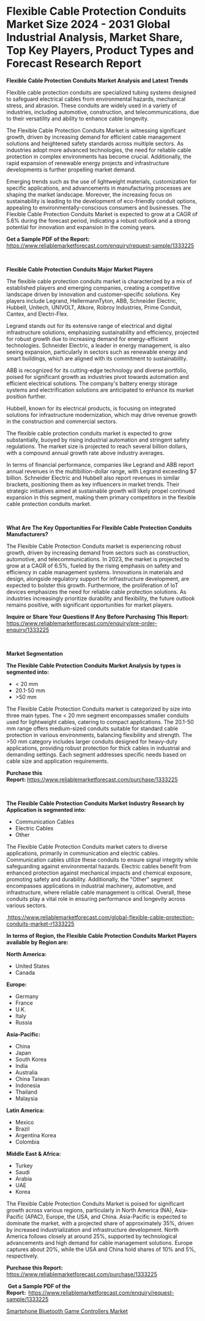 <p><h1>Flexible Cable Protection Conduits Market Size 2024 - 2031 Global Industrial Analysis, Market Share, Top Key Players, Product Types and Forecast Research Report</h1></p><p><strong>Flexible Cable Protection Conduits Market Analysis and Latest Trends</strong></p>
<p><p>Flexible cable protection conduits are specialized tubing systems designed to safeguard electrical cables from environmental hazards, mechanical stress, and abrasion. These conduits are widely used in a variety of industries, including automotive, construction, and telecommunications, due to their versatility and ability to enhance cable longevity.</p><p>The Flexible Cable Protection Conduits Market is witnessing significant growth, driven by increasing demand for efficient cable management solutions and heightened safety standards across multiple sectors. As industries adopt more advanced technologies, the need for reliable cable protection in complex environments has become crucial. Additionally, the rapid expansion of renewable energy projects and infrastructure developments is further propelling market demand.</p><p>Emerging trends such as the use of lightweight materials, customization for specific applications, and advancements in manufacturing processes are shaping the market landscape. Moreover, the increasing focus on sustainability is leading to the development of eco-friendly conduit options, appealing to environmentally-conscious consumers and businesses. The Flexible Cable Protection Conduits Market is expected to grow at a CAGR of 5.6% during the forecast period, indicating a robust outlook and a strong potential for innovation and expansion in the coming years.</p></p>
<p><strong>Get a Sample PDF of the Report:&nbsp;</strong> <a href="https://www.reliablemarketforecast.com/enquiry/request-sample/1333225?utm_campaign=1833&utm_medium=2&utm_source=Github&utm_content=ia&utm_term=27122024&utm_id=flexible-cable-protection-conduits">https://www.reliablemarketforecast.com/enquiry/request-sample/1333225</a></p>
<p>&nbsp;</p>
<p><strong>Flexible Cable Protection Conduits Major Market Players</strong></p>
<p><p>The flexible cable protection conduits market is characterized by a mix of established players and emerging companies, creating a competitive landscape driven by innovation and customer-specific solutions. Key players include Legrand, HellermannTyton, ABB, Schneider Electric, Hubbell, Unitech, UNIVOLT, Atkore, Robroy Industries, Prime Conduit, Cantex, and Electri-Flex.</p><p>Legrand stands out for its extensive range of electrical and digital infrastructure solutions, emphasizing sustainability and efficiency, projected for robust growth due to increasing demand for energy-efficient technologies. Schneider Electric, a leader in energy management, is also seeing expansion, particularly in sectors such as renewable energy and smart buildings, which are aligned with its commitment to sustainability.</p><p>ABB is recognized for its cutting-edge technology and diverse portfolio, poised for significant growth as industries pivot towards automation and efficient electrical solutions. The company's battery energy storage systems and electrification solutions are anticipated to enhance its market position further.</p><p>Hubbell, known for its electrical products, is focusing on integrated solutions for infrastructure modernization, which may drive revenue growth in the construction and commercial sectors.</p><p>The flexible cable protection conduits market is expected to grow substantially, buoyed by rising industrial automation and stringent safety regulations. The market size is projected to reach several billion dollars, with a compound annual growth rate above industry averages.</p><p>In terms of financial performance, companies like Legrand and ABB report annual revenues in the multibillion-dollar range, with Legrand exceeding $7 billion. Schneider Electric and Hubbell also report revenues in similar brackets, positioning them as key influencers in market trends. Their strategic initiatives aimed at sustainable growth will likely propel continued expansion in this segment, making them primary competitors in the flexible cable protection conduits market.</p></p>
<p>&nbsp;</p>
<p><strong>What Are The Key Opportunities For Flexible Cable Protection Conduits Manufacturers?</strong></p>
<p><p>The Flexible Cable Protection Conduits market is experiencing robust growth, driven by increasing demand from sectors such as construction, automotive, and telecommunications. In 2023, the market is projected to grow at a CAGR of 6.5%, fueled by the rising emphasis on safety and efficiency in cable management systems. Innovations in materials and design, alongside regulatory support for infrastructure development, are expected to bolster this growth. Furthermore, the proliferation of IoT devices emphasizes the need for reliable cable protection solutions. As industries increasingly prioritize durability and flexibility, the future outlook remains positive, with significant opportunities for market players.</p></p>
<p><strong>Inquire or Share Your Questions If Any Before Purchasing This Report:</strong> <a href="https://www.reliablemarketforecast.com/enquiry/pre-order-enquiry/1333225?utm_campaign=1833&utm_medium=2&utm_source=Github&utm_content=ia&utm_term=27122024&utm_id=flexible-cable-protection-conduits">https://www.reliablemarketforecast.com/enquiry/pre-order-enquiry/1333225</a></p>
<p>&nbsp;</p>
<p><strong>Market Segmentation</strong></p>
<p><strong>The Flexible Cable Protection Conduits Market Analysis by types is segmented into:</strong></p>
<p><ul><li>< 20 mm</li><li>20.1-50 mm</li><li>>50 mm</li></ul></p>
<p><p>The Flexible Cable Protection Conduits market is categorized by size into three main types. The < 20 mm segment encompasses smaller conduits used for lightweight cables, catering to compact applications. The 20.1-50 mm range offers medium-sized conduits suitable for standard cable protection in various environments, balancing flexibility and strength. The >50 mm category includes larger conduits designed for heavy-duty applications, providing robust protection for thick cables in industrial and demanding settings. Each segment addresses specific needs based on cable size and application requirements.</p></p>
<p><strong>Purchase this Report:&nbsp;</strong><a href="https://www.reliablemarketforecast.com/purchase/1333225?utm_campaign=1833&utm_medium=2&utm_source=Github&utm_content=ia&utm_term=27122024&utm_id=flexible-cable-protection-conduits">https://www.reliablemarketforecast.com/purchase/1333225</a></p>
<p>&nbsp;</p>
<p><strong>The Flexible Cable Protection Conduits Market Industry Research by Application is segmented into:</strong></p>
<p><ul><li>Communication Cables</li><li>Electric Cables</li><li>Other</li></ul></p>
<p><p>The Flexible Cable Protection Conduits market caters to diverse applications, primarily in communication and electric cables. Communication cables utilize these conduits to ensure signal integrity while safeguarding against environmental hazards. Electric cables benefit from enhanced protection against mechanical impacts and chemical exposure, promoting safety and durability. Additionally, the "Other" segment encompasses applications in industrial machinery, automotive, and infrastructure, where reliable cable management is critical. Overall, these conduits play a vital role in ensuring performance and longevity across various sectors.</p></p>
<p><a href="https://www.reliablemarketforecast.com/global-flexible-cable-protection-conduits-market-r1333225?utm_campaign=1833&utm_medium=2&utm_source=Github&utm_content=ia&utm_term=27122024&utm_id=flexible-cable-protection-conduits">&nbsp;https://www.reliablemarketforecast.com/global-flexible-cable-protection-conduits-market-r1333225</a></p>
<p><strong>In terms of Region, the Flexible Cable Protection Conduits Market Players available by Region are:</strong></p>
<p>
    <p> <strong> North America: </strong>
        <ul>
            <li>United States</li>
            <li>Canada</li>
        </ul>
        </p> 
    <p> <strong> Europe: </strong>
        <ul>
            <li>Germany</li>
            <li>France</li>
            <li>U.K.</li>
            <li>Italy</li>
            <li>Russia</li>
        </ul>
        </p> 
    <p> <strong> Asia-Pacific: </strong>
        <ul>
            <li>China</li>
            <li>Japan</li>
            <li>South Korea</li>
            <li>India</li>
            <li>Australia</li>
            <li>China Taiwan</li>
            <li>Indonesia</li>
            <li>Thailand</li>
            <li>Malaysia</li>
        </ul>
        </p> 
    <p> <strong> Latin America: </strong>
        <ul>
            <li>Mexico</li>
            <li>Brazil</li>
            <li>Argentina Korea</li>
            <li>Colombia</li>
        </ul>
        </p> 
    <p> <strong> Middle East & Africa: </strong>
        <ul>
            <li>Turkey</li>
            <li>Saudi</li>
            <li>Arabia</li>
            <li>UAE</li>
            <li>Korea</li>
        </ul>
    </p>
    </p>
<p><p>The Flexible Cable Protection Conduits Market is poised for significant growth across various regions, particularly in North America (NA), Asia-Pacific (APAC), Europe, the USA, and China. Asia-Pacific is expected to dominate the market, with a projected share of approximately 35%, driven by increased industrialization and infrastructure development. North America follows closely at around 25%, supported by technological advancements and high demand for cable management solutions. Europe captures about 20%, while the USA and China hold shares of 10% and 5%, respectively.</p></p>
<p><strong>Purchase this Report: </strong><a href="https://www.reliablemarketforecast.com/purchase/1333225?utm_campaign=1833&utm_medium=2&utm_source=Github&utm_content=ia&utm_term=27122024&utm_id=flexible-cable-protection-conduits">https://www.reliablemarketforecast.com/purchase/1333225</a></p>
<p>&nbsp;<strong>Get a Sample PDF of the Report:&nbsp;&nbsp;</strong><a href="https://www.reliablemarketforecast.com/enquiry/request-sample/1333225?utm_campaign=1833&utm_medium=2&utm_source=Github&utm_content=ia&utm_term=27122024&utm_id=flexible-cable-protection-conduits">https://www.reliablemarketforecast.com/enquiry/request-sample/1333225</a></p>
<p><strong></strong></p>
<p><p><a href="https://github.com/FassouRP/Market-Research-Report-List-6/blob/main/smartphone-bluetooth-game-controllers-market.md?utm_campaign=1833&utm_medium=2&utm_source=Github&utm_content=ia&utm_term=27122024&utm_id=flexible-cable-protection-conduits">Smartphone Bluetooth Game Controllers Market</a></p></p>